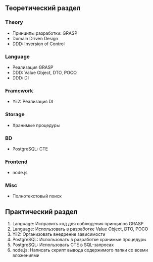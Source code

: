 ## Теоретический раздел
### Theory
* Принципы разработки: GRASP
* Domain Driven Design
* DDD: Inversion of Control
### Language
* Реализация GRASP
* DDD: Value Object, DTO, POCO
* DDD: DI
### Framework
* Yii2: Реализация DI
### Storage
* Хранимые процедуры
### BD
* PostgreSQL: CTE
### Frontend
* node.js
### Misc
* Полнотекстовый поиск
## Практический раздел
1. Language: Исправить код для соблюдения принципов GRASP
2. Language: Использовать в разработке Value Object, DTO, POCO
3. Yii2: Организовать внедрение зависимости
4. PostgreSQL: Использовать в разработке хранимые процедуры
5. PostgreSQL: Использовать CTE в SQL-запросах
6. node.js: Написать скрипт вывода содержимого папки со всеми вложениями